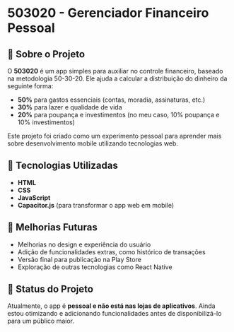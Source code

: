 # 503020 - Gerenciador Financeiro Pessoal

## 📌 Sobre o Projeto
O **503020** é um app simples para auxiliar no controle financeiro, baseado na metodologia 50-30-20. Ele ajuda a calcular a distribuição do dinheiro da seguinte forma:
- **50%** para gastos essenciais (contas, moradia, assinaturas, etc.)
- **30%** para lazer e qualidade de vida
- **20%** para poupança e investimentos (no meu caso, 10% poupança e 10% investimentos)

Este projeto foi criado como um experimento pessoal para aprender mais sobre desenvolvimento mobile utilizando tecnologias web.

## 🚀 Tecnologias Utilizadas
- **HTML**
- **CSS**
- **JavaScript**
- **Capacitor.js** (para transformar o app web em mobile)

## 🔧 Melhorias Futuras
- Melhorias no design e experiência do usuário
- Adição de funcionalidades extras, como histórico de transações
- Versão final para publicação na Play Store
- Exploração de outras tecnologias como React Native

## 📌 Status do Projeto
Atualmente, o app é **pessoal e não está nas lojas de aplicativos**. Ainda estou otimizando e adicionando funcionalidades antes de disponibilizá-lo para um público maior.
